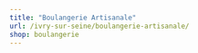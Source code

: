 ```yaml
---
title: "Boulangerie Artisanale"
url: /ivry-sur-seine/boulangerie-artisanale/
shop: boulangerie
---
```

